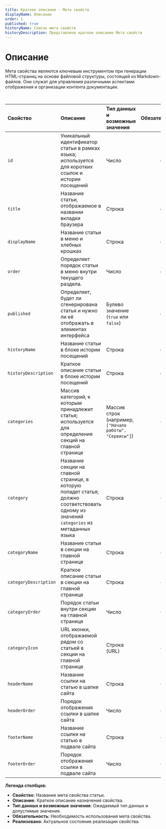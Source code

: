 ```yaml
---
title: Краткое описание - Мета свойств
displayName: Описание
order: 1
published: true
historyName: Список мета свойств
historyDescription: Представлено краткое описание Мета свойств
---
```


# Описание

Мета свойства являются ключевым инструментом при генерации HTML-страниц на основе файловой структуры, состоящей из Markdown-файлов.
Они служат для управления различными аспектами отображения и организации контента документации.

<br/>

| Свойство              | Описание                                                                                                                                  | Тип данных и возможные значения                         | Обязательность | Реализовано |
|:----------------------|:------------------------------------------------------------------------------------------------------------------------------------------|:--------------------------------------------------------|:--------------:|:-----------:|
| `id`                  | Уникальный идентификатор статьи в рамках языка; используется для коротких ссылок и истории посещений                                      | Число                                                   |       +        |      -      |
| `title`               | Название статьи, отображаемое в названии вкладки браузера                                                                                 | Строка                                                  |       +        |      +      |
| `displayName`         | Название статьи в меню и хлебных крошках                                                                                                  | Строка                                                  |       +        |      +      |
| `order`               | Определяет порядок статьи в меню внутри текущего раздела.                                                                                 | Число                                                   |       +        |      +      |
| `published`           | Определяет, будет ли сгенерирована статья и нужно ли её отображать в элементах интерфейса                                                 | Булево значение (`true` или `false`)                    |       +        |      +      |
| `historyName`         | Название статьи в блоке истории посещений                                                                                                 | Строка                                                  |       +        |      -      |
| `historyDescription`  | Краткое описание статьи в блоке истории посещений                                                                                         | Строка                                                  |       +        |      -      |
| `categories`          | Массив категорий, к которым принадлежит статья; используется для определения секций на главной странице                                   | Массив строк (например, `["Начало работы", "Сервисы"]`) |       -        |      -      |
| `category`            | Название секции на главной странице, в которую попадет статья; должно соответствовать одному из значений `categories` из метаданных языка | Строка                                                  |       -        |      -      |
| `categoryName`        | Название статьи в секции на главной странице                                                                                              | Строка                                                  |       -        |      -      |
| `categoryDescription` | Краткое описание статьи в секции на главной странице                                                                                      | Строка                                                  |       -        |      -      |
| `categoryOrder`       | Порядок статьи внутри секции на главной странице                                                                                          | Число                                                   |       -        |      -      |
| `categoryIcon`        | URL иконки, отображаемой рядом со статьей в секции на главной странице                                                                    | Строка (URL)                                            |       -        |      -      |
| `headerName`          | Название ссылки на статью в шапке сайта                                                                                                   | Строка                                                  |       -        |      -      |
| `headerOrder`         | Порядок отображения ссылки в шапке сайта                                                                                                  | Число                                                   |       -        |      -      |
| `footerName`          | Название ссылки на статью в подвале сайта                                                                                                 | Строка                                                  |       -        |      -      |
| `footerOrder`         | Порядок отображения ссылки в подвале сайта                                                                                                | Число                                                   |       -        |      -      |


**Легенда столбцов:**

- **Свойство**: Название мета свойства статьи.
- **Описание**: Краткое описание назначения свойства.
- **Тип данных и возможные значения**: Ожидаемый тип данных и допустимые значения.
- **Обязательность**: Необходимость использования мета свойства.
- **Реализовано**: Актуальное состояние реализации свойства.
